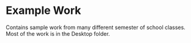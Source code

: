 # Example Work
Contains sample work from many different semester of school classes. Most of the work is in the Desktop folder.


